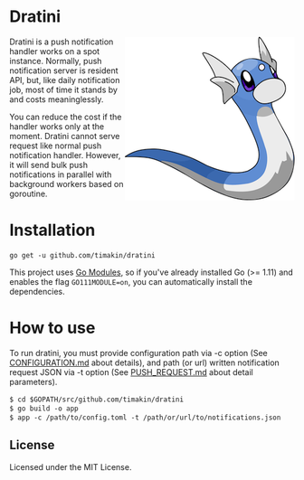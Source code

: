 Dratini
====

<img src="https://github.com/timakin/dratini/blob/master/dratini.png" alt="logo" align="right"/>

Dratini is a push notification handler works on a spot instance. Normally, push notification server is resident API, but, like daily notification job, most of time it stands by and costs meaninglessly.

You can reduce the cost if the handler works only at the moment. Dratini cannot serve request like normal push notification handler. However, it will send bulk push notifications in parallel with background workers based on goroutine.

# Installation

```
go get -u github.com/timakin/dratini
```

This project uses [Go Modules](https://github.com/golang/go/wiki/Modules), so if you've already installed Go (>= 1.11) and enables the flag `GO111MODULE=on`, you can automatically install the dependencies.

# How to use

To run dratini, you must provide configuration path via -c option (See [CONFIGURATION.md](/CONFIGURATION.md) about details), and path (or url) written notification request JSON via -t option (See [PUSH_REQUEST.md](/PUSH_REQUEST.md) about detail parameters).

```
$ cd $GOPATH/src/github.com/timakin/dratini
$ go build -o app
$ app -c /path/to/config.toml -t /path/or/url/to/notifications.json
```

## License

Licensed under the MIT License.


